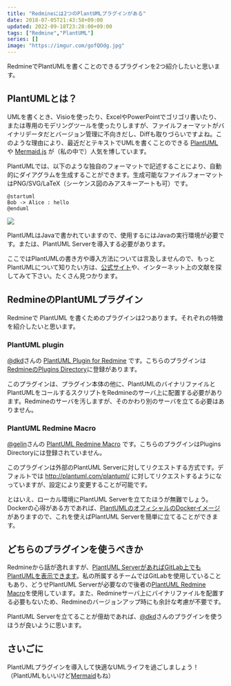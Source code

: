 ```yaml
---
title: "Redmineには2つのPlantUMLプラグインがある"
date: 2018-07-05T21:43:58+09:00
updated: 2022-09-18T23:28:00+09:00
tags: ["Redmine","PlantUML"]
series: []
image: "https://imgur.com/gofQOdg.jpg"
---
```


RedmineでPlantUMLを書くことのできるプラグインを2つ紹介したいと思います。

<!--more-->

## PlantUMLとは？

UMLを書くとき、Visioを使ったり、ExcelやPowerPointでゴリゴリ書いたり、または専用のモデリングツールを使ったりしますが、ファイルフォーマットがバイナリデータだとバージョン管理に不向きだし、Diffも取りづらいですよね。このような理由により、最近だとテキストでUMLを書くことのできる [PlantUML](http://plantuml.com/) や [Mermaid.js](https://mermaidjs.github.io/) が（私の中で）人気を博しています。

PlantUMLでは、以下のような独自のフォーマットで記述することにより、自動的にダイアグラムを生成することができます。生成可能なファイルフォーマットはPNG/SVG/LaTeX（シーケンス図のみアスキーアートも可）です。

```plantuml
@startuml
Bob -> Alice : hello
@enduml
```

![](https://imgur.com/5ZgCNge.png)

PlantUMLはJavaで書かれていますので、使用するにはJavaの実行環境が必要です。または、PlantUML Serverを導入する必要があります。

ここではPlantUMLの書き方や導入方法については言及しませんので、もっとPlantUMLについて知りたい方は、[公式サイト](http://plantuml.com/)や、インターネット上の文献を探してみて下さい。たくさん見つかります。

## RedmineのPlantUMLプラグイン

Redmineで PlantUML を書くためのプラグインは2つあります。それぞれの特徴を紹介したいと思います。

### PlantUML plugin

[@dkd](https://github.com/dkd)さんの [PlantUML Plugin for Redmine](https://github.com/dkd/plantuml) です。こちらのプラグインは[RedmineのPlugins Directory](https://www.redmine.org/plugins/plantuml)に登録があります。

このプラグインは、プラグイン本体の他に、PlantUMLのバイナリファイルとPlantUMLをコールするスクリプトをRedmineのサーバ上に配置する必要があります。Redmineのサーバを汚しますが、そのかわり別のサーバを立てる必要はありません。

### PlantUML Redmine Macro

[@gelin](https://github.com/gelin)さんの [PlantUML Redmine Macro](https://github.com/gelin/plantuml-redmine-macro) です。こちらのプラグインはPlugins Directoryには登録されていません。

このプラグインは外部のPlantUML Serverに対してリクエストする方式です。デフォルトでは http://plantuml.com/plantuml/ に対してリクエストするようになっていますが、設定により変更することが可能です。

とはいえ、ローカル環境にPlantUML Serverを立てたほうが無難でしょう。Dockerの心得がある方であれば、[PlantUMLのオフィシャルのDockerイメージ](https://hub.docker.com/r/plantuml/plantuml-server/)がありますので、これを使えばPlantUML Serverを簡単に立てることができます。

## どちらのプラグインを使うべきか

Redmineから話が逸れますが、[PlantUML ServerがあればGitLab上でもPlantUMLを表示できます](https://docs.gitlab.com/ee/administration/integration/plantuml.html)。私の所属するチームではGitLabを使用していることもあり、どうせPlantUML Serverが必要なので後者の[PlantUML Redmine Macro](https://github.com/gelin/plantuml-redmine-macro)を使用しています。また、Redmineサーバ上にバイナリファイルを配置する必要もないため、Redmineのバージョンアップ時にも余計な考慮が不要です。

PlantUML Serverを立てることが億劫であれば、[@dkd](https://github.com/dkd)さんのプラグインを使うほうが良いように思います。

## さいごに

PlantUMLプラグインを導入して快適なUMLライフを過ごしましょう！（PlantUMLもいいけど[Mermaid](https://github.com/taikii/redmine_mermaid_macro)もね）

